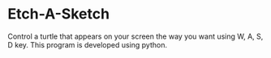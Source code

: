# Etch-A-Sketch
Control a turtle that appears on your screen the way you want using W, A, S, D key. This program is developed using python.
